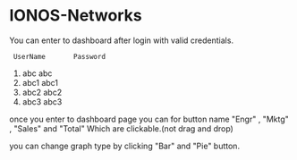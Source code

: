 # IONOS-Networks

You can enter to dashboard after login with valid credentials.


     UserName       Password
  1.  abc            abc
  2.  abc1           abc1
  3.  abc2           abc2
  4.  abc3           abc3

once you enter to dashboard page you can for button name 
  "Engr" , "Mktg" , "Sales" and "Total" 
Which are clickable.(not drag and drop)

you can change graph type by clicking "Bar" and "Pie" button.

